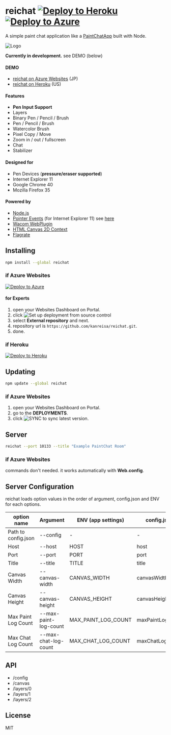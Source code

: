 # reichat [![Deploy to Heroku](https://www.herokucdn.com/deploy/button.png)](https://heroku.com/deploy) [![Deploy to Azure](https://azuredeploy.net/deploybutton.png)](https://azuredeploy.net/)
A simple paint chat application like a [PaintChatApp](http://hp.vector.co.jp/authors/VA016309/paintchat/download.html) built with Node.

![Logo](https://yabumi.cc/14b08e54b51e2abe7c7a55c7.svg)

**Currently in development.** see DEMO (below)

#### DEMO
* [reichat on Azure Websites](https://reichat-dev.azurewebsites.net/) (JP)
* [reichat on Heroku](https://reichat-dev.herokuapp.com/) (US)

#### Features
* **Pen Input Support**
* Layers
* Binary Pen / Pencil / Brush
* Pen / Pencil / Brush
* Watercolor Brush
* Pixel Copy / Move
* Zoom in / out / fullscreen
* Chat
* Stabilizer

#### Designed for
* Pen Devices (**pressure/eraser supported**)
* Internet Explorer 11
* Google Chrome 40
* Mozilla Firefox 35

#### Powered by
* [Node.js](http://nodejs.org/)
* [Pointer Events](http://www.w3.org/TR/pointerevents/) (for Internet Explorer 11) see [here](https://msdn.microsoft.com/en-us/library/ie/dn433244(v=vs.85).aspx)
* [Wacom WebPlugin](http://www.wacomeng.com/web/)
* [HTML Canvas 2D Context](http://www.w3.org/TR/2dcontext/)
* [Flagrate](https://flagrate.org/)

## Installing
```bash
npm install --global reichat
```

### if Azure Websites
[![Deploy to Azure](http://azuredeploy.net/deploybutton.png)](https://azuredeploy.net/)

#### for Experts
1. open your Websites Dashboard on Portal.
2. click ![Set up deployment from source control](https://yabumi.cc/14b721a34bddfc874d1b3f1e.png)
3. select **External repository** and next.
4. repository url is `https://github.com/kanreisa/reichat.git`.
5. done.

### if Heroku
[![Deploy to Heroku](https://www.herokucdn.com/deploy/button.png)](https://heroku.com/deploy)

## Updating
```bash
npm update --global reichat
```

### if Azure Websites
1. open your Websites Dashboard on Portal.
2. go to the **DEPLOYMENTS**.
3. click ![SYNC](https://yabumi.cc/14b72219570b23ac4cf1d530.png) to sync latest version.

## Server
```bash
reichat --port 10133 --title "Example PaintChat Room"
```
### if Azure Websites
commands don't needed. it works automatically with **Web.config**.

## Server Configuration
reichat loads option values in the order of argument, config.json and ENV for each options.

option name         | Argument              | ENV (app settings)  | config.json      | default value
--------------------|-----------------------|---------------------|------------------|--------------
Path to config.json | --config              | -                   | -                | -
Host                | --host                | HOST                | host             | 0.0.0.0
Port                | --port                | PORT                | port             | 10133
Title               | --title               | TITLE               | title            | reichat
Canvas Width        | --canvas-width        | CANVAS_WIDTH        | canvasWidth      | 1920
Canvas Height       | --canvas-height       | CANVAS_HEIGHT       | canvasHeight     | 1080
Max Paint Log Count | --max-paint-log-count | MAX_PAINT_LOG_COUNT | maxPaintLogCount | 2000
Max Chat Log Count  | --max-chat-log-count  | MAX_CHAT_LOG_COUNT  | maxChatLogCount  | 200

## API
* /config
* /canvas
* /layers/0
* /layers/1
* /layers/2

## License
MIT
